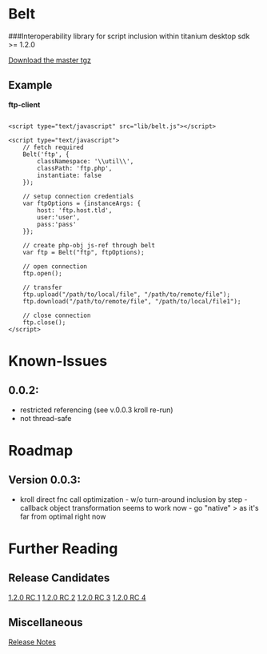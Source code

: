 Belt
=========

###Interoperability library for script inclusion within titanium desktop sdk >= 1.2.0 

<a href="https://github.com/alternatex/belt/tarball/master">Download the master tgz</a>
 
Example
----------------

**ftp-client**
<pre><code>
&lt;script type="text/javascript" src="lib/belt.js">&lt;/script>

&lt;script type="text/javascript"&gt;
	// fetch required
	Belt('ftp', {
		classNamespace: '\\util\\', 
		classPath: 'ftp.php',
		instantiate: false
	});
			 
	// setup connection credentials	
	var ftpOptions = {instanceArgs: {
		host: 'ftp.host.tld',
		user:'user',
		pass:'pass'
	}};
			
	// create php-obj js-ref through belt
	var ftp = Belt("ftp", ftpOptions);

	// open connection
	ftp.open();
		
	// transfer
	ftp.upload("/path/to/local/file", "/path/to/remote/file");
	ftp.download("/path/to/remote/file", "/path/to/local/file1");
			
	// close connection
	ftp.close();			
&lt;/script>
</code></pre>

Known-Issues
================
0.0.2:
----------------

* restricted referencing (see v.0.0.3 kroll re-run)
* not thread-safe

Roadmap
================
Version 0.0.3:
----------------
* kroll direct fnc call optimization - w/o turn-around inclusion by step - callback object transformation seems to work now - go "native" > as it's far from optimal right now

Further Reading
================

Release Candidates
----------------
[1.2.0 RC 1](http://developer.appcelerator.com/blog/2011/05/create-and-distribute-apps-through-the-mac-app-store-with-titanium-desktop-sdk-1-2-release-candidate-1.html)
[1.2.0 RC 2](http://developer.appcelerator.com/blog/2011/06/introducing-titanium-desktop-sdk-1-2-release-candidate-2.html)
[1.2.0 RC 3](http://developer.appcelerator.com/blog/2011/08/introducing-titanium-desktop-sdk-1-2-release-candidate-3.html)
[1.2.0 RC 4](http://developer.appcelerator.com/blog/2011/09/introducing-titanium-desktop-sdk-1-2-release-candidate-4.html)

Miscellaneous
----------------
[Release Notes](http://developer.appcelerator.com/doc/desktop/release_notes)
